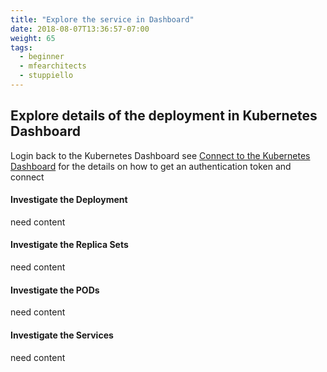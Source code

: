 ```yaml
---
title: "Explore the service in Dashboard"
date: 2018-08-07T13:36:57-07:00
weight: 65
tags:
  - beginner
  - mfearchitects
  - stuppiello
---
```


## Explore details of the deployment in Kubernetes Dashboard

Login back to the Kubernetes Dashboard see <a href="/040_dashboard/20_connect">Connect to the Kubernetes Dashboard</a> for the details on how to get an authentication token and connect

#### Investigate the Deployment
need content

#### Investigate the Replica Sets
need content

#### Investigate the PODs
need content

#### Investigate the Services
need content